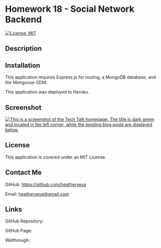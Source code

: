 # Homework 18 - Social Network Backend

[![License: MIT](https://img.shields.io/badge/License-MIT-yellow.svg)](https://opensource.org/licenses/MIT)

## Description

## Installation

This application requires Express.js for routing, a MongoDB database, and the Mongoose ODM.

This application was deployed to Heroku.

## Screenshot

[![This is a screenshot of the Tech Talk homepage. The title is dark green and located in the left corner, while the existing blog posts are displayed below.](./public/images/techtalk.png)](./public/images/techtalk.png)

## License

This application is covered under an MIT License.

## Contact Me

GitHub: https://github.com/heatherveva

Email: heatherveva@gmail.com

## Links

GitHub Repository:

GitHub Page:

Walthrough:
